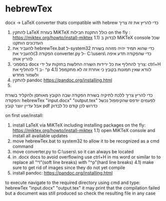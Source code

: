 # hebrewTex
docx -> LaTeX converter thats compatible with hebrew
כדי להריץ את זה צריך 
1) להתקין LaTeX בעזרת MiKTeX כולל התקנת חבילות on the fly :  https://miktex.org/howto/install-miktex
1.1) לבדוק ב MiKTeX console שכל העדכונים הותקנו
2) להעביר את hebrewTex.bat ל-system32 כדי שהוא תמיד יהיה מזוהה בשורת הפקודה
3)להעביר את converter.py ל- C:\users\ כדי שהפקודה תדע איפה להריץ אותו
4) במסמכי docx צריך להחליף את כל ירידות השורה החלשות בחזקות על ידי:
ctrl+H
להחליף את ^l 
ב- ^p
4.1) לוודא שאין תמונות בקובץ כי אחרת זה לא מתקמפל
ולשמור מחדש
5) להתקין pandoc https://pandoc.org/installing.html
6) 
כדי להריץ צריך ללכת לתיקיה בשורת הפקודה שבה הקובץ מאוחסן ולהקליד בשורת הפקודה:
hebrewTex "input.docx" "output.tex"
לפעמים יודפס שהקימפול נכשל אבל עדיין יווצר קובץ pdf כדרוש לכן קודם כל לבדוק

on first use/install:
1) install LaTeX via MiKTeX including installing packages on the fly: https://miktex.org/howto/install-miktex
1.1) open MiKTeX console and install all available updates
2) move hebrewTex.bat to system32 to allow it to be recognized as a cmd command
3) move converter.py to C:\users\ so it can always be located
4) in .docx docs to avoid overflowing use ctrl+H in ms word or similar to to replace all "^l"(soft line breaks) with "^p"(hard line breaks)
4.1) make sure to get rid of images since they do not yet compile
5) install pandoc: https://pandoc.org/installing.html

to execute navigate to the required directory using cmd and type:
hebrewTex "input.docx" "output.tex"
it may print that the compilation failed but a document was still produced so check the resulting file in any case
